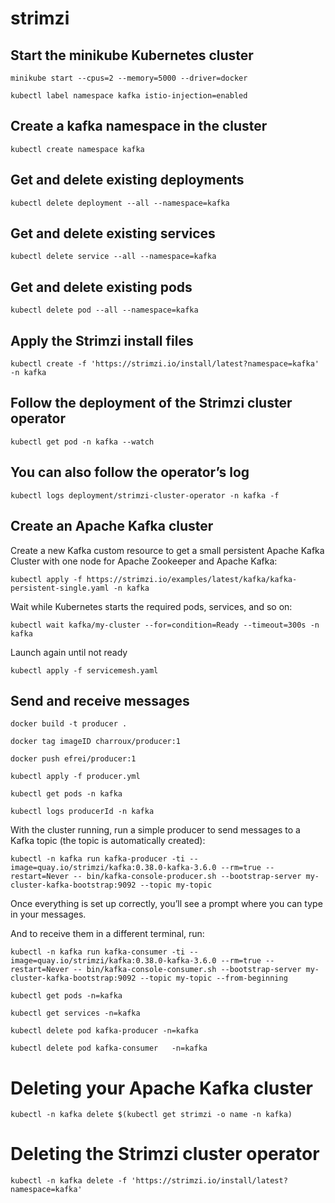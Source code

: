 # strimzi
## Start the minikube Kubernetes cluster 
```
minikube start --cpus=2 --memory=5000 --driver=docker
```

```
kubectl label namespace kafka istio-injection=enabled
```
## Create a kafka namespace in the cluster
```
kubectl create namespace kafka        
```

## Get and delete existing deployments
```
kubectl delete deployment --all --namespace=kafka     
```

## Get and delete existing services
```
kubectl delete service --all --namespace=kafka     
```
## Get and delete existing pods
```
kubectl delete pod --all --namespace=kafka     
```

## Apply the Strimzi install files
```
kubectl create -f 'https://strimzi.io/install/latest?namespace=kafka' -n kafka
```

## Follow the deployment of the Strimzi cluster operator
```
kubectl get pod -n kafka --watch
```

## You can also follow the operator’s log
```
kubectl logs deployment/strimzi-cluster-operator -n kafka -f
```

## Create an Apache Kafka cluster

Create a new Kafka custom resource to get a small persistent Apache Kafka Cluster with one node for Apache Zookeeper and Apache Kafka:
```
kubectl apply -f https://strimzi.io/examples/latest/kafka/kafka-persistent-single.yaml -n kafka
```

Wait while Kubernetes starts the required pods, services, and so on:
```
kubectl wait kafka/my-cluster --for=condition=Ready --timeout=300s -n kafka
```
Launch again until not ready
```
kubectl apply -f servicemesh.yaml     
```

## Send and receive messages
```
docker build -t producer .
```
```
docker tag imageID charroux/producer:1
```
```
docker push efrei/producer:1
```
```
kubectl apply -f producer.yml
```
```
kubectl get pods -n kafka
```
```
kubectl logs producerId -n kafka
```
With the cluster running, run a simple producer to send messages to a Kafka topic (the topic is automatically created):
```
kubectl -n kafka run kafka-producer -ti --image=quay.io/strimzi/kafka:0.38.0-kafka-3.6.0 --rm=true --restart=Never -- bin/kafka-console-producer.sh --bootstrap-server my-cluster-kafka-bootstrap:9092 --topic my-topic
```
Once everything is set up correctly, you’ll see a prompt where you can type in your messages.

And to receive them in a different terminal, run:
```
kubectl -n kafka run kafka-consumer -ti --image=quay.io/strimzi/kafka:0.38.0-kafka-3.6.0 --rm=true --restart=Never -- bin/kafka-console-consumer.sh --bootstrap-server my-cluster-kafka-bootstrap:9092 --topic my-topic --from-beginning
```

```
kubectl get pods -n=kafka
```

```
kubectl get services -n=kafka
```

```
kubectl delete pod kafka-producer -n=kafka       
```

```
kubectl delete pod kafka-consumer   -n=kafka
```

# Deleting your Apache Kafka cluster
```
kubectl -n kafka delete $(kubectl get strimzi -o name -n kafka)
```

# Deleting the Strimzi cluster operator
```
kubectl -n kafka delete -f 'https://strimzi.io/install/latest?namespace=kafka'
```
